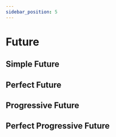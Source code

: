 ```yaml
---
sidebar_position: 5
---
```


# Future

## Simple Future

## Perfect Future

## Progressive Future

## Perfect Progressive Future

